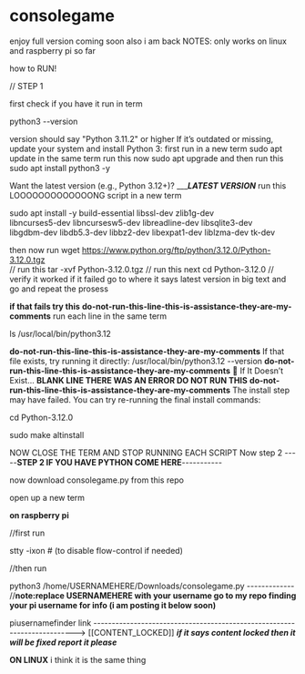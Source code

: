 # consolegame
enjoy full version coming soon also i am back 
NOTES:
only works on linux and raspberry pi so far






how to RUN!









// STEP 1

first check if you have it
run in term 

python3 --version

version should say "Python 3.11.2" or higher
If it’s outdated or missing, update your system and install Python 3:
first run in a new term
sudo apt update
in the same term run this now
sudo apt upgrade
and then run this
sudo apt install python3 -y

Want the latest version (e.g., Python 3.12+)?     ______________________________________________________LATEST VERSION___________________________________________________
run this LOOOOOOOOOOOOONG script in a new term

sudo apt install -y build-essential libssl-dev zlib1g-dev \
libncurses5-dev libncursesw5-dev libreadline-dev libsqlite3-dev \
libgdbm-dev libdb5.3-dev libbz2-dev libexpat1-dev liblzma-dev tk-dev

then now run
 wget https://www.python.org/ftp/python/3.12.0/Python-3.12.0.tgz     
// run this
 tar -xvf Python-3.12.0.tgz
// run this next
 cd Python-3.12.0
// verify it worked
 if it failed go to where it says latest version in big text and go and repeat the prosess

**if that fails try this**
 **do-not-run-this-line-this-is-assistance-they-are-my-comments** run each line in the same term 

 ls /usr/local/bin/python3.12

 **do-not-run-this-line-this-is-assistance-they-are-my-comments** If that file exists, try running it directly:
 /usr/local/bin/python3.12 --version
 **do-not-run-this-line-this-is-assistance-they-are-my-comments** 🔁 If It Doesn’t Exist...
 **BLANK LINE THERE WAS AN ERROR DO NOT RUN THIS**
 **do-not-run-this-line-this-is-assistance-they-are-my-comments** The install step may have failed. You can try re-running the final install commands:
 
 cd Python-3.12.0

 sudo make altinstall

 NOW CLOSE THE TERM AND STOP RUNNING EACH SCRIPT
 Now step 2                                       -----**STEP 2 IF YOU HAVE PYTHON COME HERE**-----------
 
 
 
 now download consolegame.py from this repo

 open up a new term 

 **on raspberry pi**

 //first run

 stty -ixon   # (to disable flow-control if needed)

 //then run

 python3 /home/USERNAMEHERE/Downloads/consolegame.py    ------------- //**note:replace USERNAMEHERE with your username go to my repo finding your pi username for info (i am posting it below soon)**

 piusernamefinder link -------------------------------------------------------------------------> [[CONTENT_LOCKED]] _****if it says content locked then it will be fixed report it please****_

 **ON LINUX**
i think it is the same thing


 








